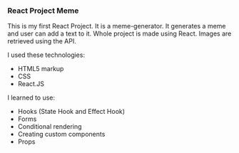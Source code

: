 ### React Project Meme

This is my first React Project. It is a meme-generator. It generates a meme and user can add a text to it. Whole project is made using React. Images are retrieved using the API.

I used these technologies:

- HTML5 markup
- CSS 
- React.JS

I learned to use: 

- Hooks (State Hook and Effect Hook) 
- Forms
- Conditional rendering
- Creating custom components
- Props
